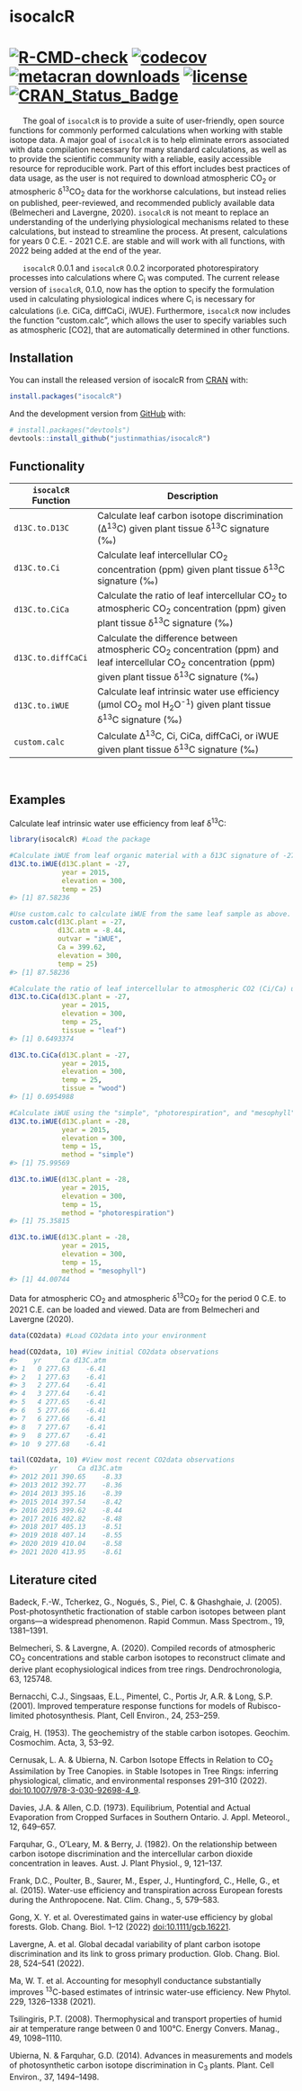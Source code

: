 
<!-- README.md is generated from README.Rmd. Please edit that file -->

# isocalcR

<!-- badges: start -->

# [![R-CMD-check](https://github.com/justinmathias/isocalcR/workflows/R-CMD-check/badge.svg)](https://github.com/justinmathias/isocalcR/actions) [![codecov](https://codecov.io/gh/justinmathias/isocalcR/branch/main/graph/badge.svg?token=W72B141APE)](https://codecov.io/gh/justinmathias/isocalcR) [![metacran downloads](https://cranlogs.r-pkg.org/badges/isocalcR)](https://cran.r-project.org/package=isocalcR) [![license](https://img.shields.io/badge/license-GPL--3-blue.svg)](https://www.gnu.org/licenses/gpl-3.0.en.html) [![CRAN\_Status\_Badge](https://www.r-pkg.org/badges/version/isocalcR)](https://cran.r-project.org/package=isocalcR)

<!-- badges: end -->

      The goal of `isocalcR` is to provide a suite of user-friendly,
open source functions for commonly performed calculations when working
with stable isotope data. A major goal of `isocalcR` is to help
eliminate errors associated with data compilation necessary for many
standard calculations, as well as to provide the scientific community
with a reliable, easily accessible resource for reproducible work. Part
of this effort includes best practices of data usage, as the user is not
required to download atmospheric CO<sub>2</sub> or atmospheric
δ<sup>13</sup>CO<sub>2</sub> data for the workhorse calculations, but
instead relies on published, peer-reviewed, and recommended publicly
available data (Belmecheri and Lavergne, 2020). `isocalcR` is not meant
to replace an understanding of the underlying physiological mechanisms
related to these calculations, but instead to streamline the process. At
present, calculations for years 0 C.E. - 2021 C.E. are stable and will
work with all functions, with 2022 being added at the end of the year.

      `isocalcR` 0.0.1 and `isocalcR` 0.0.2 incorporated
photorespiratory processes into calculations where C<sub>i</sub> was
computed. The current release version of `isocalcR`, 0.1.0, now has the
option to specify the formulation used in calculating physiological
indices where C<sub>i</sub> is necessary for calculations (i.e. CiCa,
diffCaCi, iWUE). Furthermore, `isocalcR` now includes the function
“custom.calc”, which allows the user to specify variables such as
atmospheric \[CO2\], that are automatically determined in other
functions.

## Installation

You can install the released version of isocalcR from
[CRAN](https://CRAN.R-project.org) with:

``` r
install.packages("isocalcR")
```

And the development version from [GitHub](https://github.com/) with:

``` r
# install.packages("devtools")
devtools::install_github("justinmathias/isocalcR")
```

## Functionality

| `isocalcR` Function | Description                                                                                                                                                                                |
|---------------------|--------------------------------------------------------------------------------------------------------------------------------------------------------------------------------------------|
| `d13C.to.D13C`      | Calculate leaf carbon isotope discrimination (∆<sup>13</sup>C) given plant tissue δ<sup>13</sup>C signature (‰)                                                                            |
| `d13C.to.Ci`        | Calculate leaf intercellular CO<sub>2</sub> concentration (ppm) given plant tissue δ<sup>13</sup>C signature (‰)                                                                           |
| `d13C.to.CiCa`      | Calculate the ratio of leaf intercellular CO<sub>2</sub> to atmospheric CO<sub>2</sub> concentration (ppm) given plant tissue δ<sup>13</sup>C signature (‰)                                |
| `d13C.to.diffCaCi`  | Calculate the difference between atmospheric CO<sub>2</sub> concentration (ppm) and leaf intercellular CO<sub>2</sub> concentration (ppm) given plant tissue δ<sup>13</sup>C signature (‰) |
| `d13C.to.iWUE`      | Calculate leaf intrinsic water use efficiency (µmol CO<sub>2</sub> mol H<sub>2</sub>O<sup>-1</sup>) given plant tissue δ<sup>13</sup>C signature (‰)                                       |
| `custom.calc`       | Calculate ∆<sup>13</sup>C, Ci, CiCa, diffCaCi, or iWUE given plant tissue δ<sup>13</sup>C signature (‰)                                                                                    |

<br>

## Examples

Calculate leaf intrinsic water use efficiency from leaf δ<sup>13</sup>C:

``` r
library(isocalcR) #Load the package

#Calculate iWUE from leaf organic material with a δ13C signature of -27 ‰ for the year 2015, 300 meters above sea level at 25°C.
d13C.to.iWUE(d13C.plant = -27, 
             year = 2015, 
             elevation = 300, 
             temp = 25) 
#> [1] 87.58236

#Use custom.calc to calculate iWUE from the same leaf sample as above.
custom.calc(d13C.plant = -27,
            d13C.atm = -8.44,
            outvar = "iWUE",
            Ca = 399.62,
            elevation = 300,
            temp = 25)
#> [1] 87.58236

#Calculate the ratio of leaf intercellular to atmospheric CO2 (Ci/Ca) using the simple formulation for leaf and wood. Internally updates apparent fractionation by Rubisco, b, according to Cernusak and Ubierna 2022.
d13C.to.CiCa(d13C.plant = -27,
             year = 2015,
             elevation = 300,
             temp = 25,
             tissue = "leaf")
#> [1] 0.6493374

d13C.to.CiCa(d13C.plant = -27,
             year = 2015,
             elevation = 300,
             temp = 25,
             tissue = "wood")
#> [1] 0.6954988

#Calculate iWUE using the "simple", "photorespiration", and "mesophyll" formulations.
d13C.to.iWUE(d13C.plant = -28,
             year = 2015,
             elevation = 300,
             temp = 15,
             method = "simple")
#> [1] 75.99569

d13C.to.iWUE(d13C.plant = -28,
             year = 2015,
             elevation = 300,
             temp = 15,
             method = "photorespiration")
#> [1] 75.35815

d13C.to.iWUE(d13C.plant = -28,
             year = 2015,
             elevation = 300,
             temp = 15,
             method = "mesophyll")
#> [1] 44.00744
```

Data for atmospheric CO<sub>2</sub> and atmospheric
δ<sup>13</sup>CO<sub>2</sub> for the period 0 C.E. to 2021 C.E. can be
loaded and viewed. Data are from Belmecheri and Lavergne (2020).

``` r
data(CO2data) #Load CO2data into your environment

head(CO2data, 10) #View initial CO2data observations
#>    yr     Ca d13C.atm
#> 1   0 277.63    -6.41
#> 2   1 277.63    -6.41
#> 3   2 277.64    -6.41
#> 4   3 277.64    -6.41
#> 5   4 277.65    -6.41
#> 6   5 277.66    -6.41
#> 7   6 277.66    -6.41
#> 8   7 277.67    -6.41
#> 9   8 277.67    -6.41
#> 10  9 277.68    -6.41

tail(CO2data, 10) #View most recent CO2data observations
#>        yr     Ca d13C.atm
#> 2012 2011 390.65    -8.33
#> 2013 2012 392.77    -8.36
#> 2014 2013 395.16    -8.39
#> 2015 2014 397.54    -8.42
#> 2016 2015 399.62    -8.44
#> 2017 2016 402.82    -8.48
#> 2018 2017 405.13    -8.51
#> 2019 2018 407.14    -8.55
#> 2020 2019 410.04    -8.58
#> 2021 2020 413.95    -8.61
```

## Literature cited

Badeck, F.-W., Tcherkez, G., Nogués, S., Piel, C. & Ghashghaie, J.
(2005). Post-photosynthetic fractionation of stable carbon isotopes
between plant organs—a widespread phenomenon. Rapid Commun. Mass
Spectrom., 19, 1381–1391.

Belmecheri, S. & Lavergne, A. (2020). Compiled records of atmospheric
CO<sub>2</sub> concentrations and stable carbon isotopes to reconstruct
climate and derive plant ecophysiological indices from tree rings.
Dendrochronologia, 63, 125748.

Bernacchi, C.J., Singsaas, E.L., Pimentel, C., Portis Jr, A.R. & Long,
S.P. (2001). Improved temperature response functions for models of
Rubisco-limited photosynthesis. Plant, Cell Environ., 24, 253–259.

Craig, H. (1953). The geochemistry of the stable carbon isotopes.
Geochim. Cosmochim. Acta, 3, 53–92.

Cernusak, L. A. & Ubierna, N. Carbon Isotope Effects in Relation to
CO<sub>2</sub> Assimilation by Tree Canopies. in Stable Isotopes in Tree
Rings: inferring physiological, climatic, and environmental responses
291–310 (2022). <doi:10.1007/978-3-030-92698-4_9>.

Davies, J.A. & Allen, C.D. (1973). Equilibrium, Potential and Actual
Evaporation from Cropped Surfaces in Southern Ontario. J. Appl.
Meteorol., 12, 649–657.

Farquhar, G., O’Leary, M. & Berry, J. (1982). On the relationship
between carbon isotope discrimination and the intercellular carbon
dioxide concentration in leaves. Aust. J. Plant Physiol., 9, 121–137.

Frank, D.C., Poulter, B., Saurer, M., Esper, J., Huntingford, C., Helle,
G., et al. (2015). Water-use efficiency and transpiration across
European forests during the Anthropocene. Nat. Clim. Chang., 5, 579–583.

Gong, X. Y. et al. Overestimated gains in water‐use efficiency by global
forests. Glob. Chang. Biol. 1–12 (2022) <doi:10.1111/gcb.16221>.

Lavergne, A. et al. Global decadal variability of plant carbon isotope
discrimination and its link to gross primary production. Glob. Chang.
Biol. 28, 524–541 (2022).

Ma, W. T. et al. Accounting for mesophyll conductance substantially
improves <sup>13</sup>C-based estimates of intrinsic water-use
efficiency. New Phytol. 229, 1326–1338 (2021).

Tsilingiris, P.T. (2008). Thermophysical and transport properties of
humid air at temperature range between 0 and 100°C. Energy Convers.
Manag., 49, 1098–1110.

Ubierna, N. & Farquhar, G.D. (2014). Advances in measurements and models
of photosynthetic carbon isotope discrimination in C<sub>3</sub> plants.
Plant. Cell Environ., 37, 1494–1498.
